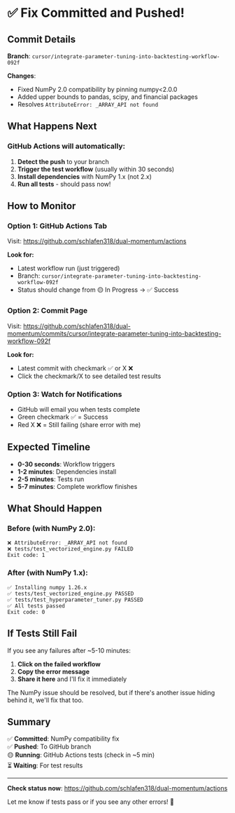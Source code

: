 # ✅ Fix Committed and Pushed!

## Commit Details

**Branch**: `cursor/integrate-parameter-tuning-into-backtesting-workflow-092f`

**Changes**: 
- Fixed NumPy 2.0 compatibility by pinning numpy<2.0.0
- Added upper bounds to pandas, scipy, and financial packages
- Resolves `AttributeError: _ARRAY_API not found`

## What Happens Next

### GitHub Actions will automatically:

1. **Detect the push** to your branch
2. **Trigger the test workflow** (usually within 30 seconds)
3. **Install dependencies** with NumPy 1.x (not 2.x)
4. **Run all tests** - should pass now!

## How to Monitor

### Option 1: GitHub Actions Tab
Visit: https://github.com/schlafen318/dual-momentum/actions

**Look for:**
- Latest workflow run (just triggered)
- Branch: `cursor/integrate-parameter-tuning-into-backtesting-workflow-092f`
- Status should change from 🟡 In Progress → ✅ Success

### Option 2: Commit Page
Visit: https://github.com/schlafen318/dual-momentum/commits/cursor/integrate-parameter-tuning-into-backtesting-workflow-092f

**Look for:**
- Latest commit with checkmark ✅ or X ❌
- Click the checkmark/X to see detailed test results

### Option 3: Watch for Notifications
- GitHub will email you when tests complete
- Green checkmark ✅ = Success
- Red X ❌ = Still failing (share error with me)

## Expected Timeline

- **0-30 seconds**: Workflow triggers
- **1-2 minutes**: Dependencies install
- **2-5 minutes**: Tests run
- **5-7 minutes**: Complete workflow finishes

## What Should Happen

### Before (with NumPy 2.0):
```
❌ AttributeError: _ARRAY_API not found
❌ tests/test_vectorized_engine.py FAILED
Exit code: 1
```

### After (with NumPy 1.x):
```
✅ Installing numpy 1.26.x
✅ tests/test_vectorized_engine.py PASSED
✅ tests/test_hyperparameter_tuner.py PASSED
✅ All tests passed
Exit code: 0
```

## If Tests Still Fail

If you see any failures after ~5-10 minutes:

1. **Click on the failed workflow**
2. **Copy the error message**
3. **Share it here** and I'll fix it immediately

The NumPy issue should be resolved, but if there's another issue hiding behind it, we'll fix that too.

## Summary

✅ **Committed**: NumPy compatibility fix  
✅ **Pushed**: To GitHub branch  
🟡 **Running**: GitHub Actions tests (check in ~5 min)  
⏳ **Waiting**: For test results  

---

**Check status now**: https://github.com/schlafen318/dual-momentum/actions

Let me know if tests pass or if you see any other errors! 🚀
